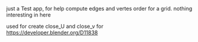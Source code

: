 just a Test app, for help compute edges and vertes order for a grid.
nothing interesting in here

used for create close_U and close_v for https://developer.blender.org/D11838